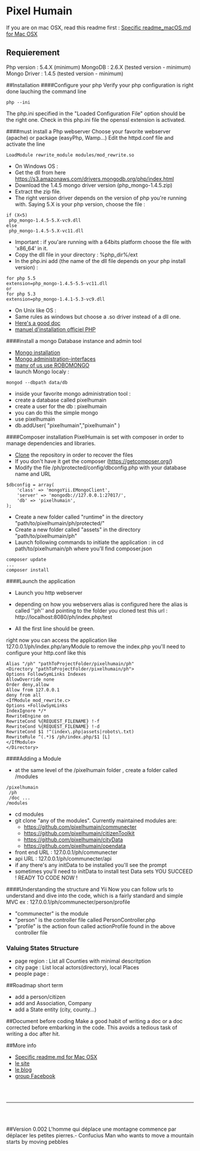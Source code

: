 Pixel Humain
===========

If you are on mac OSX, read this readme first :
[Specific readme_macOS.md for Mac OSX](https://github.com/pixelhumain/pixelhumain/blob/master/README_macOs.md/)
## Requierement
Php version : 5.4.X (minimum)
MongoDB : 2.6.X (tested version - minimum)
Mongo Driver : 1.4.5 (tested version - minimum)


##Installation
####Configure your php
Verify your php configuration is right done lauching the command line
```
php --ini
```
The php.ini specified in the "Loaded Configuration File" option should be the right one.
Check in this php.ini file the openssl extension is activated.

####must install a Php webserver
Choose your favorite webserver (apache) or package (easyPhp, Wamp...)
Edit the httpd.conf file and activate the line
```
LoadModule rewrite_module modules/mod_rewrite.so
```

* On Windows OS :
 * Get the dll from here https://s3.amazonaws.com/drivers.mongodb.org/php/index.html
 * Download the 1.4.5 mongo driver version (php_mongo-1.4.5.zip)
 * Extract the zip file.
 * The right version driver depends on the version of php you're running with.
Saying 5.X is your php version, choose the file :
```
if (X<5)
 php_mongo-1.4.5-5.X-vc9.dll
else
 php_mongo-1.4.5-5.X-vc11.dll
```
 * Important : if you'are running with a 64bits platform choose the file with 'x86_64' in it.
 * Copy the dll file in your directory : %php_dir%/ext
 * In the php.ini add (the name of the dll file depends on your php install version) :
```
for php 5.5
extension=php_mongo-1.4.5-5.5-vc11.dll
or
for php 5.3
extension=php_mongo-1.4.1-5.3-vc9.dll
```
* On Unix like OS :
 * Same rules as windows but choose a .so driver instead of a dll one.
 * [Here's a good doc](http://tech.enekochan.com/2013/10/22/install-mongodb-in-ubuntu-12-04/)
 * [manuel d'installation officiel PHP](http://www.php.net/manual/fr/mongo.installation.php)


####install a mongo Database instance and admin tool
- [Mongo installation](http://docs.mongodb.org/manual/installation/)
- [Mongo administration-interfaces](http://docs.mongodb.org/ecosystem/tools/administration-interfaces/)
- [many of us use ROBOMONGO](http://robomongo.org/)
- launch Mongo localy :
```
mongod --dbpath data/db
```
- inside your favorite mongo administration tool :
- create a database called pixelhumain
- create a user for the db : pixelhumain
- you can do this the simple mongo
 - use pixelhumain
 - db.addUser( "pixelhumain","pixelhumain" )

####Composer installation
PixelHumain is set with composer in order to manage dependencies and libraries.
- [Clone](https://github.com/pixelhumain/pixelhumain) the repository in order to recover the files
- If you don't have it get the composer (https://getcomposer.org/)
- Modify the file /ph/protected/config/dbconfig.php with your database name and URL
```
$dbconfig = array(
    'class' => 'mongoYii.EMongoClient',
    'server' => 'mongodb://127.0.0.1:27017/',
    'db' => 'pixelhumain',
);
```
- Create a new folder called "runtime" in the directory "path/to/pixelhumain/ph/protected/"
- Create a new folder called "assets" in the directory "path/to/pixelhumain/ph"
- Launch following commands to initiate the application :
in
cd path/to/pixelhumain/ph
where you'll find composer.json
```
composer update
...
composer install
```

####Launch the application
- Launch you http webserver
- depending on how you webservers alias is configured here the alias is called ''ph'' and pointing to the folder you cloned test this url :
http://localhost:8080/ph/index.php/test

- All the first line should be green.

right now you can access the application like 127.0.0.1/ph/index.php/anyModule
to remove the index.php you'll need to configure your http.conf like this
```
Alias "/ph" "pathToProjectFolder/pixelhumain/ph"
<Directory "pathToProjectFolder/pixelhumain/ph">
Options FollowSymLinks Indexes
AllowOverride none
Order deny,allow
Allow from 127.0.0.1
deny from all
<IfModule mod_rewrite.c>
Options +FollowSymLinks
IndexIgnore */*
RewriteEngine on
RewriteCond %{REQUEST_FILENAME} !-f
RewriteCond %{REQUEST_FILENAME} !-d
RewriteCond $1 !^(index\.php|assets|robots\.txt)
RewriteRule ^(.*)$ /ph/index.php/$1 [L]
</IfModule>
</Directory>
```

####Adding a Module
- at the same level of the /pixelhumain folder , create a folder called /modules
```
/pixelhumain
 /ph
 /doc ...
/modules
```
- cd modules
- git clone "any of the modules". Currently maintained modules are:
  *  https://github.com/pixelhumain/communecter
  *  https://github.com/pixelhumain/citizenToolkit
  *  https://github.com/pixelhumain/cityData
  *  https://github.com/pixelhumain/opendata
- front end URL : 127.0.0.1/ph/communecter
- api URL : 127.0.0.1/ph/communecter/api
- if any there's any initData to be installed you'll see the prompt
- sometimes you'll need to initData to install test Data sets
YOU SUCCEED ! READY TO CODE NOW !

####Understanding the structure and Yii
Now you can follow urls to understand and dive into the code, which is a fairly standard and simple MVC
ex : 127.0.0.1/ph/communecter/person/profile
- "communecter" is the module
- "person" is the controller file called PersonController.php
- "profile" is the action foun called actionProfile found in the above controller file

### Valuing States Structure
* page region  : List all Counties with minimal descritption
* city page : List local actors(directory), local Places
* people page :

##Roadmap short term
* add a person/citizen
* add and Association, Company
* add a State entity (city, county...)

##Document before coding
Make a good habit of writing a doc or a doc corrected before embarking in the code.
This avoids a tedious task of writing a doc after hit.

##More info
* [Specific readme.md for Mac OSX](https://github.com/pixelhumain/pixelhumain/blob/master/README_macOs.md/)
* [le site](http://www.pixelhumain.com/)
* [le blog](http://blog.pixelhumain.com/)
* [group Facebook](https://www.facebook.com/groups/pixelhumain/)


<br/>
<br/>

---

<br/>
<br/>


##Version 0.002
    L'homme qui déplace une montagne commence par déplacer les petites pierres.- Confucius
    Man who wants to move a mountain starts by moving pebbles
